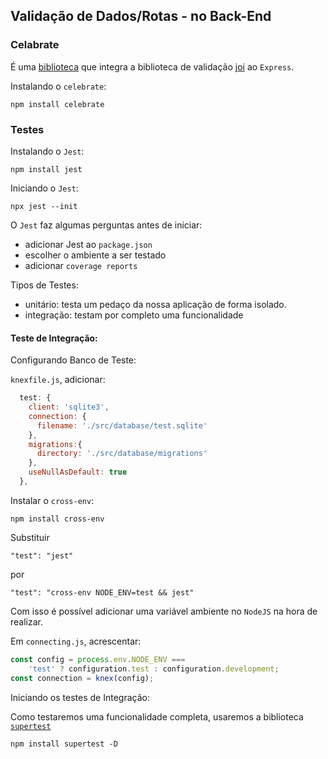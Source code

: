 ## Validação de Dados/Rotas - no Back-End

### Celabrate

É uma [biblioteca](https://github.com/arb/celebrate) que integra a biblioteca de validação [joi](https://github.com/hapijs/joi) ao `Express`.

Instalando o `celebrate`:

`npm install celebrate`

### Testes

Instalando o `Jest`:

`npm install jest`

Iniciando o `Jest`:

`npx jest --init`

O `Jest` faz algumas perguntas antes de iniciar:

- adicionar Jest ao `package.json`
- escolher o ambiente a ser testado
- adicionar `coverage reports`

Tipos de Testes:

- unitário: testa um pedaço da nossa aplicação de forma isolado.
- integração: testam por completo uma funcionalidade

#### Teste de Integração:

Configurando Banco de Teste:

`knexfile.js`, adicionar:

```js
  test: {
    client: 'sqlite3',
    connection: {
      filename: './src/database/test.sqlite'
    },
    migrations:{
      directory: './src/database/migrations'
    },
    useNullAsDefault: true
  },
  ```

Instalar o `cross-env`:

`npm install cross-env`

Substituir 

`"test": "jest"`

por

`"test": "cross-env NODE_ENV=test && jest"` 

Com isso é possível adicionar uma variável ambiente no `NodeJS` na hora de realizar.

Em `connecting.js`, acrescentar:

```js
const config = process.env.NODE_ENV === 
    'test' ? configuration.test : configuration.development;
const connection = knex(config);
```

Iniciando os testes de Integração:

Como testaremos uma funcionalidade completa, usaremos a biblioteca [`supertest`](https://github.com/visionmedia/supertest)

`npm install supertest -D`